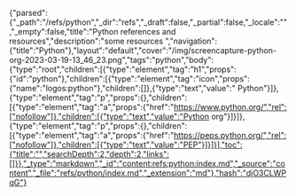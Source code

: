 {"parsed":{"_path":"/refs/python","_dir":"refs","_draft":false,"_partial":false,"_locale":"","_empty":false,"title":"Python references and resources","description":"some resources ","navigation":{"title":"Python"},"layout":"default","cover":"/img/screencapture-python-org-2023-03-19-13_46_23.png","tags":"python","body":{"type":"root","children":[{"type":"element","tag":"h1","props":{"id":"python"},"children":[{"type":"element","tag":"icon","props":{"name":"logos:python"},"children":[]},{"type":"text","value":" Python"}]},{"type":"element","tag":"p","props":{},"children":[{"type":"element","tag":"a","props":{"href":"https://www.python.org/","rel":["nofollow"]},"children":[{"type":"text","value":"Python org"}]}]},{"type":"element","tag":"p","props":{},"children":[{"type":"element","tag":"a","props":{"href":"https://peps.python.org/","rel":["nofollow"]},"children":[{"type":"text","value":"PEP"}]}]}],"toc":{"title":"","searchDepth":2,"depth":2,"links":[]}},"_type":"markdown","_id":"content:refs:python:index.md","_source":"content","_file":"refs/python/index.md","_extension":"md"},"hash":"djO3CLWPqG"}